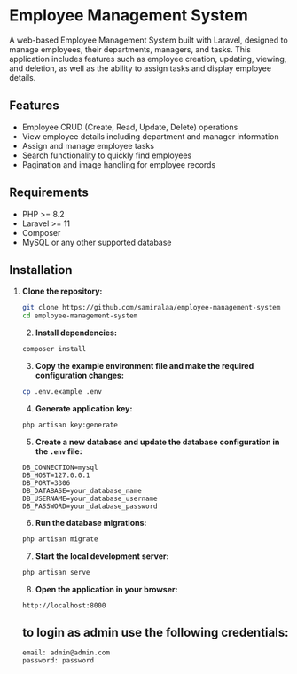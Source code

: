 # Employee Management System

A web-based Employee Management System built with Laravel, designed to manage employees, their departments, managers, and tasks. This application includes features such as employee creation, updating, viewing, and deletion, as well as the ability to assign tasks and display employee details.

## Features

- Employee CRUD (Create, Read, Update, Delete) operations
- View employee details including department and manager information
- Assign and manage employee tasks
- Search functionality to quickly find employees
- Pagination and image handling for employee records

## Requirements

- PHP >= 8.2
- Laravel >= 11
- Composer
- MySQL or any other supported database

## Installation

1. **Clone the repository:**
   ```bash
   git clone https://github.com/samiralaa/employee-management-system
   cd employee-management-system
   ```
   2. **Install dependencies:**
   ```bash
   composer install
   ```
   3. **Copy the example environment file and make the required configuration changes:**
   ```bash
   cp .env.example .env
   ```
   4. **Generate application key:**
   ```bash
   php artisan key:generate
   ```
   5. **Create a new database and update the database configuration in the `.env` file:**
   ```
   DB_CONNECTION=mysql
   DB_HOST=127.0.0.1
   DB_PORT=3306
   DB_DATABASE=your_database_name
   DB_USERNAME=your_database_username
   DB_PASSWORD=your_database_password
   ```
   6. **Run the database migrations:**
   ```bash
   php artisan migrate
   ```
   7. **Start the local development server:**
   ```bash
   php artisan serve
   ```
   8. **Open the application in your browser:**
   ```
   http://localhost:8000
   ```
   ## to login as admin use the following credentials:
   ```
   email: admin@admin.com
   password: password
   ```
 